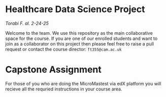 # Healthcare Data Science Project
*Torabi F. al. 2-24-25*

Welcome to the team. We use this repository as the main collaborative space for the course. If you are one of our enrolled students and want to join as a collaborator on this project then please feel free to raise a pull request or contact the course director: `ft355@cam.ac.uk`

# Capstone Assignment
For those of you who are doing the MicroMastest via edX platform you will recieve all the requried instructions in your course area. 
